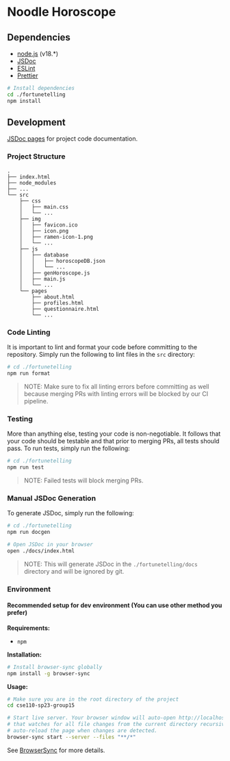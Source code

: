 # Noodle Horoscope

## Dependencies

- [node.js](https://nodejs.org/en/) (v18.*)
- [JSDoc](https://jsdoc.app/)
- [ESLint](https://eslint.org/)
- [Prettier](https://prettier.io/)

```bash
# Install dependencies
cd ./fortunetelling
npm install
```

## Development

[JSDoc pages](./docs/index.html) for project code documentation.

### Project Structure

```
.
├── index.html
├── node_modules
├── ...
└── src
    ├── css
    │   ├── main.css
    │   └── ...
    ├── img
    │   ├── favicon.ico
    │   ├── icon.png
    │   ├── ramen-icon-1.png
    │   └── ...
    ├── js
    │   ├── database
    │   │   ├── horoscopeDB.json
    │   │   └── ...
    │   ├── genHoroscope.js
    │   ├── main.js
    │   └── ...
    └── pages
        ├── about.html
        ├── profiles.html
        ├── questionnaire.html
        └── ...
```

### Code Linting

It is important to lint and format your code before committing to the
repository. Simply run the following to lint files in the `src` directory:

```bash
# cd ./fortunetelling
npm run format
```

> NOTE: Make sure to fix all linting errors before committing as well because 
> merging PRs with linting errors will be blocked by our CI pipeline.

### Testing

More than anything else, testing your code is non-negotiable. It follows that
your code should be testable and that prior to merging PRs, all tests should
pass. To run tests, simply run the following:

```bash
# cd ./fortunetelling
npm run test
```

> NOTE: Failed tests will block merging PRs.

### Manual JSDoc Generation

To generate JSDoc, simply run the following:

```bash
# cd ./fortunetelling
npm run docgen

# Open JSDoc in your browser
open ./docs/index.html
```

> NOTE: This will generate JSDoc in the `./fortunetelling/docs` directory and
> will be ignored by git.

### Environment

#### Recommended setup for dev environment (You can use other method you prefer)

**Requirements:**

- `npm`

**Installation:**

```bash
# Install browser-sync globally
npm install -g browser-sync
```

**Usage:**

```bash
# Make sure you are in the root directory of the project
cd cse110-sp23-group15

# Start live server. Your browser window will auto-open http://localhost:3000
# that watches for all file changes from the current directory recursively and
# auto-reload the page when changes are detected.
browser-sync start --server --files "**/*"
```

See [BrowserSync](https://browsersync.io/) for more details.

